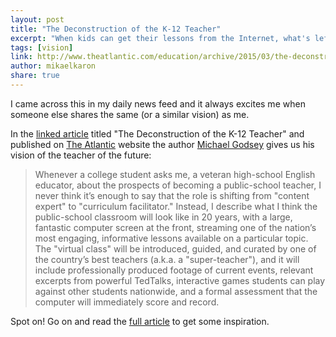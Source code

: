 ```yaml
---
layout: post
title: "The Deconstruction of the K-12 Teacher"
excerpt: "When kids can get their lessons from the Internet, what's left for classroom instructors to do?"
tags: [vision]
link: http://www.theatlantic.com/education/archive/2015/03/the-deconstruction-of-the-k-12-teacher/388631/
author: mikaelkaron
share: true
---
```


I came across this in my daily news feed and it always excites me when someone else shares the same (or a similar vision) as me.

In the [linked article](http://www.theatlantic.com/education/archive/2015/03/the-deconstruction-of-the-k-12-teacher/388631/) titled "The Deconstruction of the K-12 Teacher" and published on [The Atlantic](http://www.theatlantic.com/) website the author [Michael Godsey](http://www.theatlantic.com/author/michael-godsey/) gives us his vision of the teacher of the future:

> Whenever a college student asks me, a veteran high-school English educator, about the prospects of becoming a public-school teacher, I never think it’s enough to say that the role is shifting from "content expert" to "curriculum facilitator." Instead, I describe what I think the public-school classroom will look like in 20 years, with a large, fantastic computer screen at the front, streaming one of the nation’s most engaging, informative lessons available on a particular topic. The "virtual class" will be introduced, guided, and curated by one of the country’s best teachers (a.k.a. a "super-teacher"), and it will include professionally produced footage of current events, relevant excerpts from powerful TedTalks, interactive games students can play against other students nationwide, and a formal assessment that the computer will immediately score and record.

Spot on! Go on and read the [full article](http://www.theatlantic.com/education/archive/2015/03/the-deconstruction-of-the-k-12-teacher/388631/) to get some inspiration.
